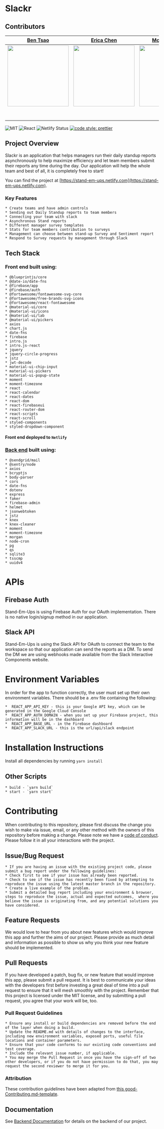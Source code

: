 # Slackr
## Contributors

|                                      [Ben Tsao](https://github.com/cbtsao47)                                     |                                           [Erica Chen](https://github.com/erica-y-chen)                                             |                                          [Mckay Wrigley](https://github.com/mckaywrigley45)                                              |                                      [Curtis Hubbard](https://github.com/chubbard022)                                         |     [Taylor Blount](https://github.com/thirdeyeclub)    |
| :-----------------------------------------------------------------------------------------------------------------------: | :--------------------------------------------------------------------------------------------------------------------------------------: | :---------------------------------------------------------------------------------------------------------------------------------------: | :----------------------------------------------------------------------------------------------------------------------------: | :---: |
|  [<img src="https://avatars2.githubusercontent.com/u/16598376?s=400&v=4" width = "200" />](github.com/cbtsao47)  |          [<img src="https://avatars0.githubusercontent.com/u/47537927?s=400&v=4" width = "200" />](https://github.com/erica-y-chen)          |              [<img src="https://avatars3.githubusercontent.com/u/29221284?s=400&v=4" width = "200" />](https://github.com/mckaywrigley45)               |  [<img src="https://avatars2.githubusercontent.com/u/16605573?s=460&v=4" width = "200" />](https://github.com/chubbard022)  |[<img src="https://avatars2.githubusercontent.com/u/45549491?s=400&v=4" width="200"/>](https://github.com/thirdeyeclub)
|                  [<img src="https://github.com/favicon.ico" width="15"> ](https://github.com/cbtsao47)                   |                          [<img src="https://github.com/favicon.ico" width="15"> ](https://github.com/erica-y-chen)                           |                        [<img src="https://github.com/favicon.ico" width="15"> ](https://github.com/mckaywrigley45)                        |                   [<img src="https://github.com/favicon.ico" width="15"> ](https://github.com/chubbard022)                   |[<img src="https://github.com/favicon.ico" width="15"> ](https://github.com/thirdeyeclub)
| [ <img src="https://static.licdn.com/sc/h/al2o9zrvru7aqj8e1x2rzsrca" width="15"> ](https://www.linkedin.com/in/cbtsao/) | [ <img src="https://static.licdn.com/sc/h/al2o9zrvru7aqj8e1x2rzsrca" width="15"> ](https://www.linkedin.com/in/eyufanchen/) | [ <img src="https://static.licdn.com/sc/h/al2o9zrvru7aqj8e1x2rzsrca" width="15"> ](https://www.linkedin.com/in/mckay-wrigley-05b496166/) | [ <img src="https://static.licdn.com/sc/h/al2o9zrvru7aqj8e1x2rzsrca" width="15"> ](https://www.linkedin.com/in/curtis-hubbard-945764158/) |

![MIT](https://img.shields.io/packagist/l/doctrine/orm.svg)
![React](https://img.shields.io/badge/react-v16.7.0--alpha.2-blue.svg)
![Netlify Status](https://api.netlify.com/api/v1/badges/b5c4db1c-b10d-42c3-b157-3746edd9e81d/deploy-status)
[![code style: prettier](https://img.shields.io/badge/code_style-prettier-ff69b4.svg?style=flat-square)](https://github.com/prettier/prettier)

## Project Overview
Slackr is an application that helps managers run their daily standup reports asynchronously to help maximize efficiency and let team members submit their reports any time during the day. Our application will help the whole team and best of all, it is completely free to start!

You can find the project at [https://stand-em-ups.netlify.com](https://stand-em-ups.netlify.com).
### Key Features
    * Create teams and have admin controls
    * Sending out Daily Standup reports to team members
    * Connecting your team with slack
    * Asynchronous Stand reports
    * Different manager survey templates
    * Stats for team members contribution to surveys 
    * Management can choose between stand-up Survey and Sentiment report
    * Respond to Survey requests by management through Slack
## Tech Stack
### Front end built using:
    * @blueprintjs/core
    * @date-io/date-fns
    * @firebase/app
    * @firebase/auth
    * @fortawesome/fontawesome-svg-core
    * @fortawesome/free-brands-svg-icons
    * @fortawesome/react-fontawesome
    * @material-ui/core
    * @material-ui/icons
    * @material-ui/lab
    * @material-ui/pickers
    * axios
    * chart.js
    * date-fns
    * firebase
    * intro.js
    * intro.js-react
    * jquery
    * jquery-circle-progress
    * jstz
    * jwt-decode
    * material-ui-chip-input
    * material-ui-pickers
    * material-ui-popup-state
    * moment
    * moment-timezone
    * react
    * react-calendar
    * react-dates
    * react-dom
    * react-firebaseui
    * react-router-dom
    * react-scripts
    * react-scroll
    * styled-components
    * styled-dropdown-component

#### Front end deployed to `Netlify`
### [Back end](https://github.com/labs12-slack-standup/labs12-slack-standup-BE) built using:
    * @sendgrid/mail
    * @sentry/node
    * axios
    * bcryptjs
    * body-parser
    * cors
    * date-fns
    * dotenv
    * express
    * faker
    * firebase-admin
    * helmet
    * jsonwebtoken
    * jstz
    * knex
    * knex-cleaner
    * moment
    * moment-timezone
    * morgan
    * node-cron
    * pg
    * qs
    * sqlite3
    * tsscmp
    * uuidv4

# APIs
## Firebase Auth
Stand-Em-Ups is using Firebase Auth for our OAuth implementation. There is no native login/signup method in our application.
## Slack API
Stand-Em-Ups is using the Slack API for OAuth to connect the team to the workspace so that our application can send the reports as a DM. To send the DM we are using webhooks made available from the Slack Interactive Components website.

# Environment Variables
In order for the app to function correctly, the user must set up their own environment variables. There should be a .env file containing the following:

    *  REACT_APP_API_KEY - this is your Google API key, which can be generated in the Google Cloud Console
    *  REACT_APP_AUTH_DOMAIN - when you set up your Firebase project, this information will be in the dashboard
    *  REACT_APP_BASE_URL - in the Firebase dashboard
    *  REACT_APP_SLACK_URL - this is the url/api/slack endpoint
   
# Installation Instructions
Install all dependencies by running `yarn install`

## Other Scripts

    * build - `yarn build`
    * start - `yarn start`

# Contributing
When contributing to this repository, please first discuss the change you wish to make via issue, email, or any other method with the owners of this repository before making a change.
Please note we have a [code of conduct](./CODE_OF_CONDUCT.md). Please follow it in all your interactions with the project.
## Issue/Bug Request
    * If you are having an issue with the existing project code, please submit a bug report under the following guidelines:
    * Check first to see if your issue has already been reported.
    * Check to see if the issue has recently been fixed by attempting to reproduce the issue using the latest master branch in the repository.
    * Create a live example of the problem.
    * Submit a detailed bug report including your environment & browser, steps to reproduce the issue, actual and expected outcomes,  where you believe the issue is originating from, and any potential solutions you have considered.
## Feature Requests
We would love to hear from you about new features which would improve this app and further the aims of our project. Please provide as much detail and information as possible to show us why you think your new feature should be implemented.
## Pull Requests
If you have developed a patch, bug fix, or new feature that would improve this app, please submit a pull request. It is best to communicate your ideas with the developers first before investing a great deal of time into a pull request to ensure that it will mesh smoothly with the project.
Remember that this project is licensed under the MIT license, and by submitting a pull request, you agree that your work will be, too.
### Pull Request Guidelines
    * Ensure any install or build dependencies are removed before the end of the layer when doing a build.
    * Update the README.md with details of changes to the interface, including new environment variables, exposed ports, useful file locations and container parameters.
    * Ensure that your code conforms to our existing code conventions and test coverage.
    * Include the relevant issue number, if applicable.
    * You may merge the Pull Request in once you have the sign-off of two other developers, or if you do not have permission to do that, you may request the second reviewer to merge it for you.
### Attribution
These contribution guidelines have been adapted from [this good-Contributing.md-template](https://gist.github.com/PurpleBooth/b24679402957c63ec426).
## Documentation
See [Backend Documentation](https://github.com/labs12-slack-standup/labs12-slack-standup-BE) for details on the backend of our project.


